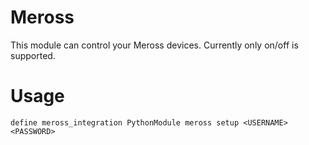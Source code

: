 
# Meross
This module can control your Meross devices. Currently only on/off is supported.

# Usage
```
define meross_integration PythonModule meross setup <USERNAME> <PASSWORD>
```
